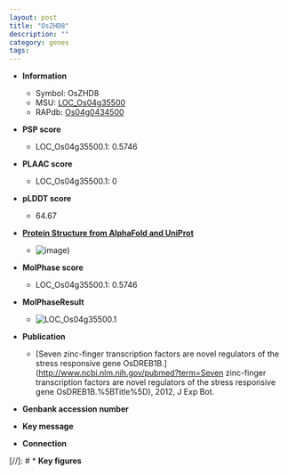 ```yaml
---
layout: post
title: "OsZHD8"
description: ""
category: genes
tags: 
---
```


* **Information**  
    + Symbol: OsZHD8  
    + MSU: [LOC_Os04g35500](http://rice.plantbiology.msu.edu/cgi-bin/ORF_infopage.cgi?orf=LOC_Os04g35500)  
    + RAPdb: [Os04g0434500](http://rapdb.dna.affrc.go.jp/viewer/gbrowse_details/irgsp1?name=Os04g0434500)  

* **PSP score**  
    + LOC_Os04g35500.1: 0.5746 

* **PLAAC score**  
    + LOC_Os04g35500.1: 0 

* **pLDDT score**
    + 64.67

* **[Protein Structure from AlphaFold and UniProt](https://www.uniprot.org/uniprotkb/Q7X7N3/entry#structure)**
    + ![image](https://ricepsp.github.io/images/Q7/AF-Q7X7N3-F1.png))

* **MolPhase score**
    + LOC_Os04g35500.1: 0.5746

* **MolPhaseResult**
    + ![LOC_Os04g35500.1](https://ricepsp.github.io/pictures/LOC_Os04g/LOC_Os04g35500.1.png)

* **Publication**  
    + [Seven zinc-finger transcription factors are novel regulators of the stress responsive gene OsDREB1B.](http://www.ncbi.nlm.nih.gov/pubmed?term=Seven zinc-finger transcription factors are novel regulators of the stress responsive gene OsDREB1B.%5BTitle%5D), 2012, J Exp Bot.

* **Genbank accession number**  

* **Key message**  

* **Connection**  

[//]: # * **Key figures**  


